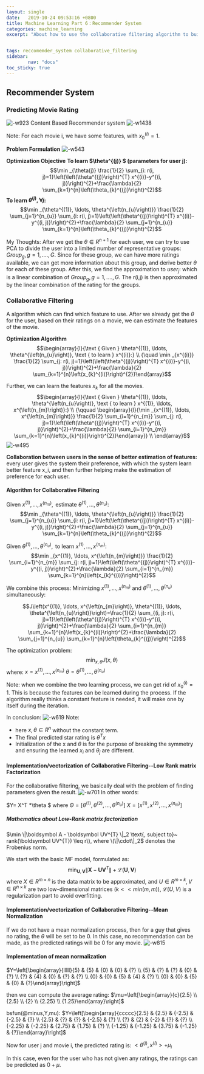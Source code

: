 ```yaml
---
layout: single
date:   2019-10-24 09:53:16 +0800
title: Machine Learning Part 6：Recommender System
categories: machine_learning
excerpt: "About how to use the collaborative filtering algorithm to build a recommemder system."


tags: reccomemder_system collaborative_filtering
sidebar:
        nav: "docs"
toc_sticky: true
---
```



## Recommender System
### Predicting Movie Rating
![-w923](media/15718172032236/15719679748913.jpg)
Content Based Recommender system
![-w1438](media/15718172032236/15719919502453.jpg)

Note: For each movie i, we have some features, with $x^{(i)}_0=1$.

**Problem Formulation**
![-w543](media/15718172032236/15719922485281.jpg)

**Optimization Objective**
**To learn $\theta^{(j)} $ (parameters for user j):**
$$\min _{\theta(j)} \frac{1}{2} \sum_{i: r(i, j)=1}\left(\left(\theta^{(j)}\right)^{T} x^{(i)}-y^{(i, j)}\right)^{2}+\frac{\lambda}{2} \sum_{k=1}^{n}\left(\theta_{k}^{(j)}\right)^{2}$$
**To learn $\theta^{(j)}, \forall j$:**
$$\min _{\theta^{(1)}, \ldots, \theta^{\left(n_{u}\right)}} \frac{1}{2} \sum_{j=1}^{n_{u}} \sum_{i: r(i, j)=1}\left(\left(\theta^{(j)}\right)^{T} x^{(i)}-y^{(i, j)}\right)^{2}+\frac{\lambda}{2} \sum_{j=1}^{n_{u}} \sum_{k=1}^{n}\left(\theta_{k}^{(j)}\right)^{2}$$

My Thoughts:
After we get the $\theta \in R^{n+1}$ for each user, we can try to use PCA to divide the user into a limited number of representative groups: $Group_g,g=1,....,G$.
Since for these group, we can have more ratings available, we can get more information about this group, and derive better $\theta$ for each of these group.
After this, we find the approximation to $user_j$: which is a linear combination of $Group_g,g=1,....,G$.
The r(i,j) is then approximated by the linear combination of the rating for the groups.


### Collaborative Filtering
A algorithm which can find which feature to use.
After we already get the $\theta$ for the user, based on their ratings on a movie, we can estimate the features of the movie.

**Optimization Algorithm**
$$\begin{array}{l}{\text { Given } \theta^{(1)}, \ldots, \theta^{\left(n_{u}\right)}, \text { to learn } x^{(i)}:} \\ {\quad \min _{x^{(i)}} \frac{1}{2} \sum_{j: r(i, j)=1}\left(\left(\theta^{(j)}\right)^{T} x^{(i)}-y^{(i, j)}\right)^{2}+\frac{\lambda}{2} \sum_{k=1}^{n}\left(x_{k}^{(i)}\right)^{2}}\end{array}$$

Further, we can learn the features $x_{k}$ for all the movies.
$$\begin{array}{l}{\text { Given } \theta^{(1)}, \ldots, \theta^{\left(n_{u}\right)}, \text { to learn } x^{(1)}, \ldots, x^{\left(n_{m}\right)}:} \\ {\qquad \begin{array}{l}{\min _{x^{(1)}, \ldots, x^{\left(n_{m}\right)}} \frac{1}{2} \sum_{i=1}^{n_{m}} \sum_{j: r(i, j)=1}\left(\left(\theta^{(j)}\right)^{T} x^{(i)}-y^{(i, j)}\right)^{2}+\frac{\lambda}{2} \sum_{i=1}^{n_{m}} \sum_{k=1}^{n}\left(x_{k}^{(i)}\right)^{2}}\end{array}} \\ \end{array}$$
![-w495](media/15718172032236/15719956163624.jpg)

**Collaboration between users in the sense of better estimation of features:** every user gives the system their preference, with which the system learn better feature x_i, and then further helping make the estimation of preference for each user.


#### Algorithm for Collaborative Filtering

$\text { Given } x^{(1)}, \ldots, x^{\left(n_{m}\right)}, \text { estimate } \theta^{(1)}, \ldots, \theta^{\left(n_{u}\right)}:$
$$\min _{\theta^{(1)}, \ldots, \theta^{\left(n_{u}\right)}} \frac{1}{2} \sum_{j=1}^{n_{u}} \sum_{i: r(i, j)=1}\left(\left(\theta^{(j)}\right)^{T} x^{(i)}-y^{(i, j)}\right)^{2}+\frac{\lambda}{2} \sum_{j=1}^{n_{u}} \sum_{k=1}^{n}\left(\theta_{k}^{(j)}\right)^{2}$$

${\text { Given } \theta^{(1)}, \ldots, \theta^{\left(n_{u}\right)}, \text { to learn } x^{(1)}, \ldots, x^{\left(n_{m}\right)}:}$
$$\min _{x^{(1)}, \ldots, x^{\left(n_{m}\right)}} \frac{1}{2} \sum_{i=1}^{n_{m}} \sum_{j: r(i, j)=1}\left(\left(\theta^{(j)}\right)^{T} x^{(i)}-y^{(i, j)}\right)^{2}+\frac{\lambda}{2} \sum_{i=1}^{n_{m}} \sum_{k=1}^{n}\left(x_{k}^{(i)}\right)^{2}$$


We combine this process:
$\text { Minimizing } x^{(1)}, \ldots, x^{\left(n_{m}\right)} \text { and } \theta^{(1)}, \ldots, \theta^{\left(n_{u}\right)} \text { simultaneously: }$

$$J\left(x^{(1)}, \ldots, x^{\left(n_{m}\right)}, \theta^{(1)}, \ldots, \theta^{\left(n_{u}\right)}\right)=\frac{1}{2} \sum_{(i, j): r(i, j)=1}\left(\left(\theta^{(j)}\right)^{T} x^{(i)}-y^{(i, j)}\right)^{2}+\frac{\lambda}{2} \sum_{i=1}^{n_{m}} \sum_{k=1}^{n}\left(x_{k}^{(i)}\right)^{2}+\frac{\lambda}{2} \sum_{j=1}^{n_{u}} \sum_{k=1}^{n}\left(\theta_{k}^{(j)}\right)^{2}$$

The optimization problem:
$$\min_{x,\theta} J(x,\theta)$$
where:
$x=x^{(1)}, \ldots, x^{\left(n_{m}\right)}$
$\theta=\theta^{(1)}, \ldots, \theta^{\left(n_{u}\right)}$

Note: when we combine the two learning process, we can get rid of $x^{(i)}_0=1$. This is because the features can be learned during the process. If the algorithm really thinks a constant feature is needed, it will make one by itself during the iteration.

In conclusion:
![-w619](media/15718172032236/15719970299401.jpg)
Note:
* here $x,\theta \in R^n$ without the constant term.
* The final predicted star rating is $\theta^T x$
* Initialization of the x and $\theta$ is for the purpose of breaking the symmetry and ensuring the learned $x_i$ and $\theta_j$ are different.

#### Implementation/vectorization of Collaborative Filtering--Low Rank matrix Factorization
For the collaborative filtering, we basically deal with the problem of finding parameters given the result.
![-w701](media/15718172032236/15720756142253.jpg)
In other words:

$Y= X^T *\theta $
where
$\Theta=[{\theta^{(1)}},\theta^{(2)},...,\theta^{(n_u)}]$
$X=[{x^{(1)}},x^{(2)},...,x^{(n_m)}]$

##### Mathematics about Low-Rank matrix factorization
$\min \|\boldsymbol A - \boldsymbol UV^{T} \|_2 \text{,   subject to}~  rank(\boldsymbol UV^{T}) \leq r\), where \(\|\cdot\|_2$ denotes the Frobenius norm.

We start with the basic MF model, formulated as:
$$\min _{\mathbf{U}, \mathbf{V}}\left\|\mathbf{X}-\mathbf{U} \mathbf{V}^{T}\right\|+\mathcal{L}(\mathbf{U}, \mathbf{V})$$
where $X\in R^{m\times n}$ is the data matrix to be approximated, and $U\in R^{m\times k},V\in R^{n\times k}$ are two low-dimensional matrices ($k<<min(m,m)$), $\mathcal{L}(U,V)$ is a regularization part to avoid overfitting.

#### Implementation/vectorization of Collaborative Filtering--Mean Normalization

If we do not have a mean normalization process, then for a guy that gives no rating, the $\theta$ will be set to be 0. In this case, no recommendation can be made, as the predicted ratings will be 0 for any movie.
![-w815](media/15718172032236/15720780158815.jpg)

#### Implementation of mean normalization
$Y=\left[\begin{array}{lllll}{5} & {5} & {0} & {0} & {?} \\ {5} & {?} & {?} & {0} & {?} \\ {?} & {4} & {0} & {?} & {?} \\ {0} & {0} & {5} & {4} & {?} \\ {0} & {0} & {5} & {0} & {?}\end{array}\right]$

then we can compute the average rating:
$\mu=\left[\begin{array}{c}{2.5} \\ {2.5} \\ {2} \\ {2.25} \\ {1.25}\end{array}\right]$

bsfun(@minus,Y,mu):
$Y=\left[\begin{array}{ccccc}{2.5} & {2.5} & {-2.5} & {-2.5} & {?} \\ {2.5} & {?} & {?} & {-2.5} & {?} \\ {?} & {2} & {-2} & {?} & {?} \\ {-2.25} & {-2.25} & {2.75} & {1.75} & {?} \\ {-1.25} & {-1.25} & {3.75} & {-1.25} & {?}\end{array}\right]$

Now for user j and movie i, the predicted rating is:
$<\theta^{(j)},x^{(i)} >+\mu_i$

In this case, even for the user who has not given any ratings, the ratings can be predicted as $0+\mu$.
